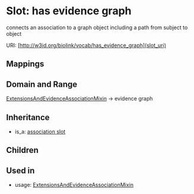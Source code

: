# Slot: has evidence graph


connects an association to a graph object including a path from subject to object

URI: [http://w3id.org/biolink/vocab/has_evidence_graph](slot_uri)
## Mappings

## Domain and Range

[ExtensionsAndEvidenceAssociationMixin](ExtensionsAndEvidenceAssociationMixin.md) -> evidence graph
## Inheritance

 *  is_a: [association slot](association_slot.md)
## Children

## Used in

 *  usage: [ExtensionsAndEvidenceAssociationMixin](ExtensionsAndEvidenceAssociationMixin.md)
